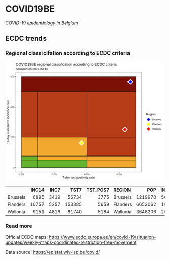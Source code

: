 
# COVID19BE

*COVID-19 epidemiology in Belgium*

## ECDC trends

### Regional classicifation according to ECDC criteria

![](COVID9BE-ecdc-trend.png)

|          | INC14 | INC7 |   TST7 | TST\_POS7 | REGION   |     POP | INC14\_RT |       PR7 |          GR |
| :------- | ----: | ---: | -----: | --------: | :------- | ------: | --------: | --------: | ----------: |
| Brussels |  6895 | 3419 |  56734 |      3775 | Brussels | 1219970 |  565.1778 | 0.0665386 | \-0.0163982 |
| Flanders | 10757 | 5257 | 153385 |      5659 | Flanders | 6653062 |  161.6850 | 0.0368941 | \-0.0441818 |
| Wallonia |  9151 | 4818 |  81740 |      5184 | Wallonia | 3648206 |  250.8356 | 0.0634206 |   0.1119317 |

### Read more

Official ECDC maps:
<https://www.ecdc.europa.eu/en/covid-19/situation-updates/weekly-maps-coordinated-restriction-free-movement>

Data source: <https://epistat.wiv-isp.be/covid/>
